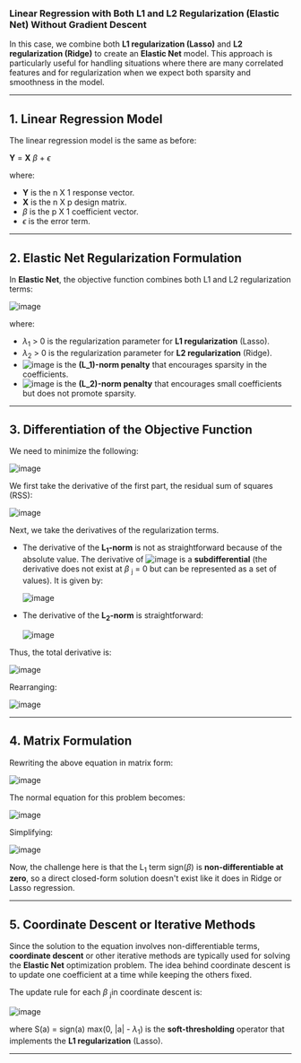 ### **Linear Regression with Both L1 and L2 Regularization (Elastic Net) Without Gradient Descent**

In this case, we combine both **L1 regularization (Lasso)** and **L2 regularization (Ridge)** to create an **Elastic Net** model. This approach is particularly useful for handling situations where there are many correlated features and for regularization when we expect both sparsity and smoothness in the model.

---

## **1. Linear Regression Model**  

The linear regression model is the same as before:

**Y** = **X** $\beta$ + $\epsilon$

where:  
- **Y** is the n X 1 response vector.  
- **X** is the n X p design matrix.  
- $\beta$ is the p X 1 coefficient vector.  
- $\epsilon$ is the error term.

---

## **2. Elastic Net Regularization Formulation**

In **Elastic Net**, the objective function combines both L1 and L2 regularization terms:

![image](https://github.com/user-attachments/assets/3e1f8c56-9356-4eb9-95fd-26578ac5c897)


where:  
- $\lambda$<sub>1</sub> > 0 is the regularization parameter for **L1 regularization** (Lasso).  
- $\lambda$<sub>2</sub> > 0 is the regularization parameter for **L2 regularization** (Ridge).  
- ![image](https://github.com/user-attachments/assets/ab7be21c-e0ea-4df8-8205-4545b52153f5)
 is the **\(L_1\)-norm penalty** that encourages sparsity in the coefficients.  
- ![image](https://github.com/user-attachments/assets/88069aa3-9872-4160-9e2e-e6622555b958)
 is the **\(L_2\)-norm penalty** that encourages small coefficients but does not promote sparsity.

---

## **3. Differentiation of the Objective Function**

We need to minimize the following:

![image](https://github.com/user-attachments/assets/86e06f11-616c-4d3e-acc3-bd12047aa872)


We first take the derivative of the first part, the residual sum of squares (RSS):

![image](https://github.com/user-attachments/assets/18dcc4bb-ebe5-4658-8ab9-3b9950dacdfb)


Next, we take the derivatives of the regularization terms.

- The derivative of the **L<sub>1</sub>-norm** is not as straightforward because of the absolute value. The derivative of ![image](https://github.com/user-attachments/assets/dbc9a63d-4209-46bb-91fb-f8eb75921b6f)
 is a **subdifferential** (the derivative does not exist at $\beta$ <sub>j</sub> = 0 but can be represented as a set of values). It is given by:

  ![image](https://github.com/user-attachments/assets/69748a02-b28b-491d-abdc-442e9041233a)


- The derivative of the **L<sub>2</sub>-norm** is straightforward:

  ![image](https://github.com/user-attachments/assets/e7e1dc74-27c4-45d7-9f22-91e91d20843f)


Thus, the total derivative is:

![image](https://github.com/user-attachments/assets/dc5de3e4-60f9-4bcc-8731-a791d450e05e)


Rearranging:

![image](https://github.com/user-attachments/assets/c4c590d0-9c49-4cf4-9201-7f105de0bc61)


---

## **4. Matrix Formulation**

Rewriting the above equation in matrix form:

![image](https://github.com/user-attachments/assets/86e47af9-3a5c-48de-99e1-6bb4756479d1)


The normal equation for this problem becomes:

![image](https://github.com/user-attachments/assets/2e6cd649-3589-4492-b9e8-79c3989b0c25)


Simplifying:

![image](https://github.com/user-attachments/assets/9386d351-0308-475c-9c90-4d77757f75fb)


Now, the challenge here is that the L<sub>1</sub> term sign($\beta$) is **non-differentiable at zero**, so a direct closed-form solution doesn't exist like it does in Ridge or Lasso regression.

---

## **5. Coordinate Descent or Iterative Methods**

Since the solution to the equation involves non-differentiable terms, **coordinate descent** or other iterative methods are typically used for solving the **Elastic Net** optimization problem. The idea behind coordinate descent is to update one coefficient at a time while keeping the others fixed.

The update rule for each $\beta$ <sub>j</sub>in coordinate descent is:

![image](https://github.com/user-attachments/assets/a3e2d8cb-0754-4b9b-bdd3-e05832a42b87)


where S(a) = sign(a) max(0, |a| - $\lambda$<sub>1</sub>) is the **soft-thresholding** operator that implements the **L1 regularization** (Lasso).

---
